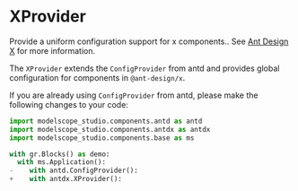 # XProvider

Provide a uniform configuration support for x components.. See [Ant Design X](https://x.ant.design/components/x-provider/) for more information.

The `XProvider` extends the `ConfigProvider` from antd and provides global configuration for components in `@ant-design/x`.

If you are already using `ConfigProvider` from antd, please make the following changes to your code:

```python
import modelscope_studio.components.antd as antd
import modelscope_studio.components.antdx as antdx
import modelscope_studio.components.base as ms

with gr.Blocks() as demo:
  with ms.Application():
-    with antd.ConfigProvider():
+    with antdx.XProvider():
```
